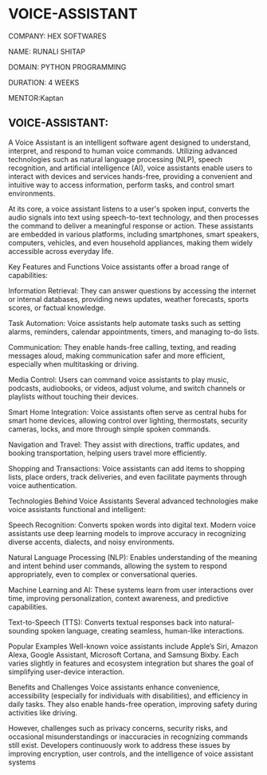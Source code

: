 # VOICE-ASSISTANT

COMPANY: HEX SOFTWARES

NAME: RUNALI SHITAP

DOMAIN: PYTHON PROGRAMMING

DURATION: 4 WEEKS

MENTOR:Kaptan

## VOICE-ASSISTANT:
A Voice Assistant is an intelligent software agent designed to understand, interpret, and respond to human voice commands. Utilizing advanced technologies such as natural language processing (NLP), speech recognition, and artificial intelligence (AI), voice assistants enable users to interact with devices and services hands-free, providing a convenient and intuitive way to access information, perform tasks, and control smart environments.

At its core, a voice assistant listens to a user's spoken input, converts the audio signals into text using speech-to-text technology, and then processes the command to deliver a meaningful response or action. These assistants are embedded in various platforms, including smartphones, smart speakers, computers, vehicles, and even household appliances, making them widely accessible across everyday life.

Key Features and Functions
Voice assistants offer a broad range of capabilities:

Information Retrieval: They can answer questions by accessing the internet or internal databases, providing news updates, weather forecasts, sports scores, or factual knowledge.

Task Automation: Voice assistants help automate tasks such as setting alarms, reminders, calendar appointments, timers, and managing to-do lists.

Communication: They enable hands-free calling, texting, and reading messages aloud, making communication safer and more efficient, especially when multitasking or driving.

Media Control: Users can command voice assistants to play music, podcasts, audiobooks, or videos, adjust volume, and switch channels or playlists without touching their devices.

Smart Home Integration: Voice assistants often serve as central hubs for smart home devices, allowing control over lighting, thermostats, security cameras, locks, and more through simple spoken commands.

Navigation and Travel: They assist with directions, traffic updates, and booking transportation, helping users travel more efficiently.

Shopping and Transactions: Voice assistants can add items to shopping lists, place orders, track deliveries, and even facilitate payments through voice authentication.

Technologies Behind Voice Assistants
Several advanced technologies make voice assistants functional and intelligent:

Speech Recognition: Converts spoken words into digital text. Modern voice assistants use deep learning models to improve accuracy in recognizing diverse accents, dialects, and noisy environments.

Natural Language Processing (NLP): Enables understanding of the meaning and intent behind user commands, allowing the system to respond appropriately, even to complex or conversational queries.

Machine Learning and AI: These systems learn from user interactions over time, improving personalization, context awareness, and predictive capabilities.

Text-to-Speech (TTS): Converts textual responses back into natural-sounding spoken language, creating seamless, human-like interactions.

Popular Examples
Well-known voice assistants include Apple’s Siri, Amazon Alexa, Google Assistant, Microsoft Cortana, and Samsung Bixby. Each varies slightly in features and ecosystem integration but shares the goal of simplifying user-device interaction.

Benefits and Challenges
Voice assistants enhance convenience, accessibility (especially for individuals with disabilities), and efficiency in daily tasks. They also enable hands-free operation, improving safety during activities like driving.

However, challenges such as privacy concerns, security risks, and occasional misunderstandings or inaccuracies in recognizing commands still exist. Developers continuously work to address these issues by improving encryption, user controls, and the intelligence of voice assistant systems

